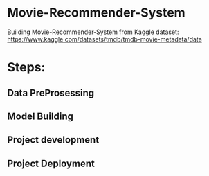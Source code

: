 # Movie-Recommender-System
Building Movie-Recommender-System from Kaggle dataset: https://www.kaggle.com/datasets/tmdb/tmdb-movie-metadata/data

# Steps:
## Data PreProsessing 
## Model Building
## Project development
## Project Deployment

